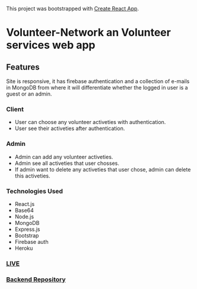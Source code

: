 This project was bootstrapped with [Create React App](https://github.com/facebook/create-react-app).

# Volunteer-Network an Volunteer services web app


## Features
Site is responsive, it has firebase authentication and a collection of e-mails in MongoDB from where it will differentiate whether the logged in user is a guest or an admin.

### Client 
- User can choose any volunteer activeties with authentication.
- User see their activeties after authentication.

### Admin
- Admin can add any volunteer activeties.
- Admin see all activeties that user chosses.
- If admin want to delete any activeties that user chose, admin can delete this activeties.


### Technologies Used 
- React.js
- Base64
- Node.js
- MongoDB
- Express.js
- Bootstrap
- Firebase auth
- Heroku

### [LIVE](https://volunteer-network-32957.web.app/ "Volunteer Network")
### [Backend Repository](https://github.com/azizul016/volunteer-network-server "Volunteer Network Server")
